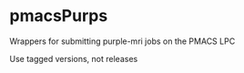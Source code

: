 # pmacsPurps
Wrappers for submitting purple-mri jobs on the PMACS LPC

Use tagged versions, not releases
